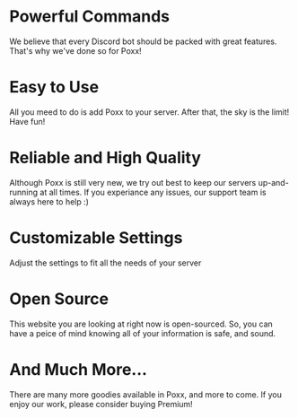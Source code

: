 # Powerful Commands

We believe that every Discord bot should be packed with great features. That's why we've done so for
Poxx! 

# Easy to Use

All you meed to do is add Poxx to your server. After that, the sky is the
limit! Have fun!

# Reliable and High Quality

Although Poxx is still very new, we try out best to keep our servers up-and-running at all times. If you experiance any issues, our support team is always here to help :)

# Customizable Settings

Adjust the settings to fit all the needs of your server

# Open Source

This website you are looking at right now is open-sourced. So, you can have a peice of mind knowing all of your information is safe, and sound.

# And Much More...

There are many more goodies available in Poxx, and more to come. If you enjoy our work, please consider buying Premium!
